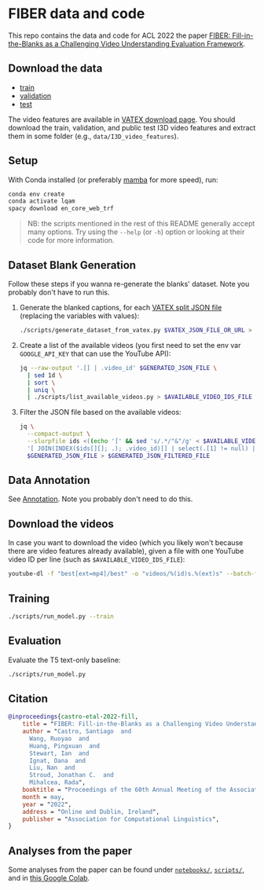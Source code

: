 # FIBER data and code

This repo contains the data and code for ACL 2022 the paper [FIBER: Fill-in-the-Blanks as a Challenging Video 
Understanding Evaluation Framework](https://arxiv.org/abs/2104.04182).

## Download the data

* [train](https://www.dropbox.com/s/lc3e1ave94hz9tu/train.json)
* [validation](https://www.dropbox.com/s/t1dpotaz2sjjtxk/val.json)
* [test](https://www.dropbox.com/s/2nr7kooprjti975/test.json)

The video features are available in [VATEX download page](https://eric-xw.github.io/vatex-website/download.html). 
You should download the train, validation, and public test I3D video features and extract them in some folder (e.g., 
`data/I3D_video_features`).

## Setup

With Conda installed (or preferably [mamba](https://github.com/mamba-org/mamba) for more speed), run:

```bash
conda env create
conda activate lqam
spacy download en_core_web_trf
```

> NB: the scripts mentioned in the rest of this README generally accept many options. Try using the `--help` (or `-h`) 
option or looking at their code for more information.

## Dataset Blank Generation

Follow these steps if you wanna re-generate the blanks' dataset. Note you probably don't have to run this.

1. Generate the blanked captions, for each
[VATEX split JSON file](https://eric-xw.github.io/vatex-website/download.html) (replacing the variables with values):

    ```bash
    ./scripts/generate_dataset_from_vatex.py $VATEX_JSON_FILE_OR_URL > $GENERATED_JSON_FILE
    ```

2. Create a list of the available videos (you first need to set the env var `GOOGLE_API_KEY` that can use the 
   YouTube API):

    ```bash
    jq --raw-output '.[] | .video_id' $GENERATED_JSON_FILE \
      | sed 1d \
      | sort \
      | uniq \
      | ./scripts/list_available_videos.py > $AVAILABLE_VIDEO_IDS_FILE
    ```

3. Filter the JSON file based on the available videos:

    ```bash
    jq \
      --compact-output \
      --slurpfile ids <((echo '[' && sed 's/.*/"&"/g' < $AVAILABLE_VIDEO_IDS_FILE | paste -s -d, - && echo ']') | jq .) \
      '[ JOIN(INDEX($ids[][]; .); .video_id)[] | select(.[1] != null) | .[0] ]' \
      $GENERATED_JSON_FILE > $GENERATED_JSON_FILTERED_FILE
    ```

## Data Annotation

See [Annotation](annotation.md). Note you probably don't need to do this.

## Download the videos

In case you want to download the video (which you likely won't because there are video features already available), 
given a file with one YouTube video ID per line (such as `$AVAILABLE_VIDEO_IDS_FILE`):

```bash
youtube-dl -f "best[ext=mp4]/best" -o "videos/%(id)s.%(ext)s" --batch-file FILE
```

## Training

```bash
./scripts/run_model.py --train
```

## Evaluation

Evaluate the T5 text-only baseline:

```bash
./scripts/run_model.py
```

## Citation

```bibtex
@inproceedings{castro-etal-2022-fill,
    title = "FIBER: Fill-in-the-Blanks as a Challenging Video Understanding Evaluation Framework",
    author = "Castro, Santiago  and
      Wang, Ruoyao  and
      Huang, Pingxuan  and
      Stewart, Ian  and
      Ignat, Oana  and
      Liu, Nan  and
      Stroud, Jonathan C.  and
      Mihalcea, Rada",
    booktitle = "Proceedings of the 60th Annual Meeting of the Association for Computational Linguistics (Volume 1: Long Papers)",
    month = may,
    year = "2022",
    address = "Online and Dublin, Ireland",
    publisher = "Association for Computational Linguistics",
}
```

## Analyses from the paper

Some analyses from the paper can be found under [`notebooks/`](notebooks), [`scripts/`](scripts), and in [this Google
Colab](https://colab.research.google.com/drive/1aNEg5meD9o8hjewtNO0dvPo55zPfTFXu?usp=sharing).
